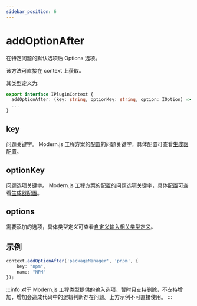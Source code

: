 ```yaml
---
sidebar_position: 6
---
```


# addOptionAfter

在特定问题的默认选项后 Options 选项。

该方法可直接在 context 上获取。

其类型定义为:

```ts
export interface IPluginContext {
  addOptionAfter: (key: string, optionKey: string, option: IOption) => void;
  ...
}
```

## key

问题关键字。
Modern.js 工程方案的配置的问题关键字，具体配置可查看[生成器配置](/docs/apis/generator/config/introduce)。

## optionKey

问题选项关键字。
Modern.js 工程方案的配置的问题选项关键字，具体配置可查看[生成器配置](/docs/apis/generator/config/introduce)。

## options

需要添加的选项，具体类型定义可查看[自定义输入相关类型定义](/docs/apis/generator/plugin/input/type)。

## 示例

```ts
context.addOptionAfter('packageManager', 'pnpm', {
    key: "npm",
    name: "NPM"
});
```

:::info
对于 Modern.js 工程类型提供的输入选项，暂时只支持删除，不支持增加，增加会造成代码中的逻辑判断存在问题。上方示例不可直接使用。
:::

